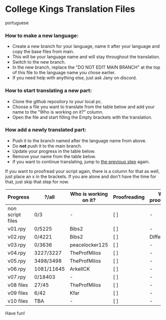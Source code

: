 # College Kings Translation Files

portuguese

### How to make a new language:
 - Create a new branch for your language, name it after your language and copy the base files from main.
 - This will be your language name and will stay throughout the translation.
 - Switch to the new branch.
 - In the new branch, replace the "DO NOT EDIT MAIN BRANCH" at the top of this file to the language name you chose earlier.
 - If you need help with anything else, just ask Jany on discord.

### How to start translating a new part:
 - Clone the github repository to your local pc.
 - Choose a file you want to translate from the table below and add your name to the "Who is working on it?" column.
 - Open the file and start filling the Empty brackets with the translation.

### How add a newly translated part:
 - Push it to the branch named after the language name from above.
 - Do **not** push it to the main branch.
 - Update your progress in the table below.
 - Remove your name from the table below. 
 - If you want to continue translating, jump to [the previous step](https://github.com/College-Kings/College-Kings-Translations#how-to-start-translating-a-new-part) again.

If you want to proofread your script again, there is a column for that as well, just place an x in the brackets. If you are alone and don't have the time for that, just skip that step for now.

Progress | ?/all | Who is working on it? | Proofreading | Who is proofreading?
-------- | -------- | --------- | --------- | ---------
non script files | 0/3 | - | [ ] | -
v01.rpy | 0/5225 | Bibs2 | [ ] | -
v02.rpy | 0/4221 | Bibs2 | [ ] | Differ
v03.rpy | 0/3636 | peacelocker125 | [ ] | -
v04.rpy | 3227/3227 | TheProfMilos | [ ] | -
v05.rpy | 3498/3498 | TheProfMilos | [ ] | -
v06.rpy | 1081/11645 | ArkellCK | [ ] | -
v07.rpy | 0/18403 | - | [ ] | -
v08 files | 27/45 | TheProfMilos | [ ] | -
v09 files | 6/42 | Kfar | [ ] | -
v10 files | TBA | - | [ ] | -

Have fun!
